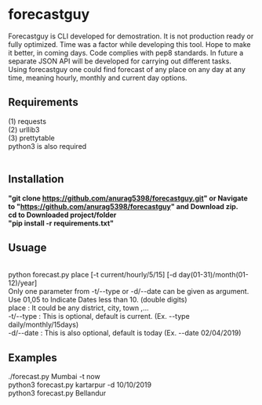 # forecastguy
Forecastguy is CLI developed for demostration. It is not production ready or fully optimized. Time was a factor while developing this tool. Hope to make it better, in coming days. Code complies with pep8 standards. In future a separate JSON API will be developed for carrying out different tasks.<br>
Using forecastguy one could find forecast of any place on any day at any time, meaning hourly, monthly and current day options.
<br>
<h2> Requirements</h2>
(1) requests <br>
(2) urllib3  <br>
(3) prettytable  <br>
python3 is also required<br>
<br>

<h2>Installation</h2>

<b>"git clone https://github.com/anurag5398/forecastguy.git" or Navigate to "https://github.com/anurag5398/forecastguy" and Download zip. </b><br>
<b>cd to Downloaded project/folder</b><br>
<b>"pip install -r requirements.txt"<br></b>

<h2>Usuage </h2><br>
python forecast.py place [-t current/hourly/5/15] [-d day(01-31)/month(01-12)/year]<br>
Only one parameter from -t/--type or -d/--date can be given as argument.<br>
Use 01,05 to Indicate Dates less than 10. (double digits)

<br>
place : It could be any district, city, town ,... <br>
-t/--type : This is optional, default is current. (Ex. --type daily/monthly/15days) <br>
-d/--date : This is also optional, default is today (Ex. --date 02/04/2019) <br>

<h2> Examples </h2>
./forecast.py Mumbai -t now <br>
python3 forecast.py kartarpur -d 10/10/2019 <br>
python3 forecast.py Bellandur<br>

